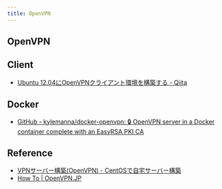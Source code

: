 ```yaml
---
title: OpenVPN
---
```


## OpenVPN


## Client
* [Ubuntu 12.04にOpenVPNクライアント環境を構築する - Qiita](https://qiita.com/muniere/items/02d178b7e25abf2430a5)



## Docker
* [GitHub - kylemanna/docker-openvpn: 🔒 OpenVPN server in a Docker container complete with an EasyRSA PKI CA](https://github.com/kylemanna/docker-openvpn)


## Reference
* [VPNサーバー構築(OpenVPN) - CentOSで自宅サーバー構築](https://centossrv.com/openvpn.shtml)
* [How To | OpenVPN.JP](https://www.openvpn.jp/document/how-to/#Installing)

